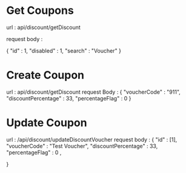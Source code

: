 # Get Coupons

url : api/discount/getDiscount

request body :

{
"id" : 1,
"disabled" : 1,
"search" : "Voucher"
}

# Create Coupon

url : api/discount/getDiscount
request Body : {
"voucherCode" : "911",
"discountPercentage" : 33,
"percentageFlag" : 0
}

# Update Coupon

url : /api/discount/updateDiscountVoucher
request body :
{
"id" : [1],
"voucherCode" : "Test Voucher",
"discountPercentage" : 33,
"percentageFlag" : 0 ,

}
